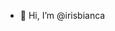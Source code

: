 - 👋 Hi, I’m @irisbianca


<!---
irisbianca/irisbianca is a ✨ special ✨ repository because its `README.md` (this file) appears on your GitHub profile.
You can click the Preview link to take a look at your changes.
--->
